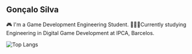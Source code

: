 ## Gonçalo Silva

🎮 I'm a Game Development Engineering Student.
👨🏾‍💻Currently studying Engineering in Digital Game Development at IPCA, Barcelos.

![Top Langs](https://github-readme-stats.vercel.app/api/top-langs/?username=ginoflion&layout=compact)
<!--
**ginoflion/ginoflion** is a ✨ _special_ ✨ repository because its `README.md` (this file) appears on your GitHub profile.

Here are some ideas to get you started:

- 🔭 I’m currently working on ...
- 🌱 I’m currently learning ...
- 👯 I’m looking to collaborate on ...
- 🤔 I’m looking for help with ...
- 💬 Ask me about ...
- 📫 How to reach me: ...
- 😄 Pronouns: ...
- ⚡ Fun fact: ...
-->
